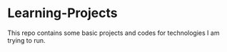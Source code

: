 # Learning-Projects
This repo contains some basic projects and codes for technologies I am trying to run.
